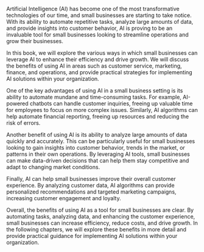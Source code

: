 
Artificial Intelligence (AI) has become one of the most transformative technologies of our time, and small businesses are starting to take notice. With its ability to automate repetitive tasks, analyze large amounts of data, and provide insights into customer behavior, AI is proving to be an invaluable tool for small businesses looking to streamline operations and grow their businesses.

In this book, we will explore the various ways in which small businesses can leverage AI to enhance their efficiency and drive growth. We will discuss the benefits of using AI in areas such as customer service, marketing, finance, and operations, and provide practical strategies for implementing AI solutions within your organization.

One of the key advantages of using AI in a small business setting is its ability to automate mundane and time-consuming tasks. For example, AI-powered chatbots can handle customer inquiries, freeing up valuable time for employees to focus on more complex issues. Similarly, AI algorithms can help automate financial reporting, freeing up resources and reducing the risk of errors.

Another benefit of using AI is its ability to analyze large amounts of data quickly and accurately. This can be particularly useful for small businesses looking to gain insights into customer behavior, trends in the market, or patterns in their own operations. By leveraging AI tools, small businesses can make data-driven decisions that can help them stay competitive and adapt to changing market conditions.

Finally, AI can help small businesses improve their overall customer experience. By analyzing customer data, AI algorithms can provide personalized recommendations and targeted marketing campaigns, increasing customer engagement and loyalty.

Overall, the benefits of using AI as a tool for small businesses are clear. By automating tasks, analyzing data, and enhancing the customer experience, small businesses can increase efficiency, reduce costs, and drive growth. In the following chapters, we will explore these benefits in more detail and provide practical guidance for implementing AI solutions within your organization.
